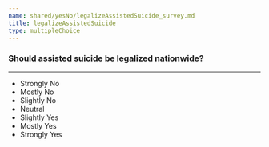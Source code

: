 ```yaml
---
name: shared/yesNo/legalizeAssistedSuicide_survey.md
title: legalizeAssistedSuicide
type: multipleChoice
---
```


### Should assisted suicide be legalized nationwide?

---

- Strongly No
- Mostly No
- Slightly No
- Neutral
- Slightly Yes
- Mostly Yes
- Strongly Yes


